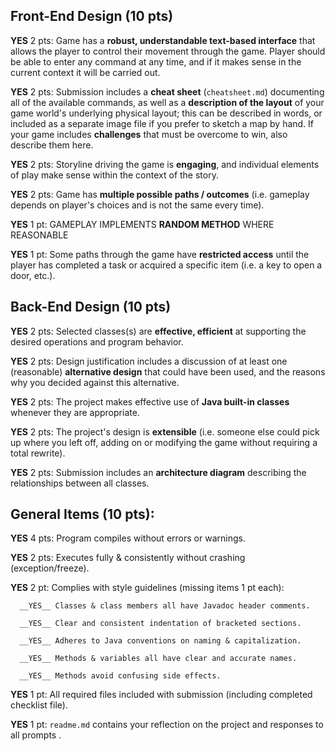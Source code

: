 ## Front-End Design (10 pts)

__YES__ 2 pts: Game has a **robust, understandable text-based interface** that allows the player to control their movement through the game.  Player should be able to enter any command at any time, and if it makes sense in the current context it will be carried out.

__YES__ 2 pts: Submission includes a **cheat sheet** (`cheatsheet.md`) documenting all of the available commands, as well as a **description of the layout** of your game world's underlying physical layout; this can be described in words, or included as a separate image file if you prefer to sketch a map by hand.  If your game includes **challenges** that must be overcome to win, also describe them here.

__YES__ 2 pts: Storyline driving the game is **engaging**, and individual elements of play make sense within the context of the story.

__YES__ 2 pts: Game has **multiple possible paths / outcomes** (i.e. gameplay depends on player's choices and is not the same every time).

__YES__ 1 pt: GAMEPLAY IMPLEMENTS **RANDOM METHOD** WHERE REASONABLE 

__YES__ 1 pt: Some paths through the game have **restricted access** until the player has completed a task or acquired a specific item (i.e. a key to open a door, etc.).


## Back-End Design (10 pts)

__YES__ 2 pts: Selected classes(s) are **effective, efficient** at supporting the desired operations and program behavior.

__YES__ 2 pts: Design justification includes a discussion of at least one (reasonable) **alternative design** that could have been used, and the reasons why you decided against this alternative.

__YES__ 2 pts: The project makes effective use of **Java built-in classes** whenever they are appropriate.

__YES__ 2 pts: The project's design is **extensible** (i.e. someone else could pick up where you left off, adding on or modifying the game without requiring a total rewrite).

__YES__ 2 pts: Submission includes an **architecture diagram** describing the relationships between all classes.


## General Items (10 pts):
__YES__ 4 pts: Program compiles without errors or warnings.

__YES__ 2 pts: Executes fully & consistently without crashing (exception/freeze).

__YES__ 2 pt: Complies with style guidelines (missing items 1 pt each):

      __YES__ Classes & class members all have Javadoc header comments.

      __YES__ Clear and consistent indentation of bracketed sections.

      __YES__ Adheres to Java conventions on naming & capitalization.

      __YES__ Methods & variables all have clear and accurate names.

      __YES__ Methods avoid confusing side effects.

__YES__ 1 pt: All required files included with submission (including completed checklist file).

__YES__ 1 pt: `readme.md` contains your reflection on the project and responses to all prompts .
